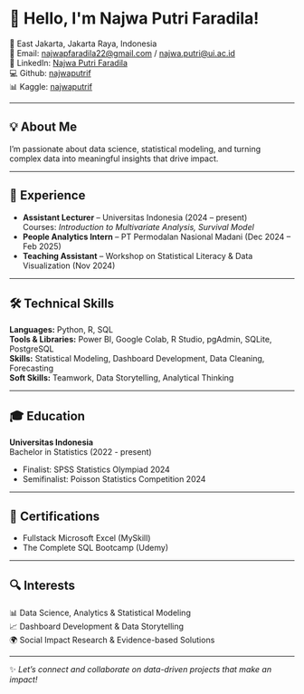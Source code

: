 # 👋 Hello, I'm Najwa Putri Faradila!

📍 East Jakarta, Jakarta Raya, Indonesia  
📧 Email: najwapfaradila22@gmail.com / najwa.putri@ui.ac.id  
💼 LinkedIn: [Najwa Putri Faradila](https://www.linkedin.com/in/najwa-putri-faradila)  
💻 Github: [najwaputrif](https://github.com/najwaputrif)  
📊 Kaggle: [najwaputrif](https://www.kaggle.com/najwaputrif/code)  

---

## 💡 About Me
I’m passionate about data science, statistical modeling, and turning complex data into meaningful insights that drive impact.

---

## 💼 Experience
- **Assistant Lecturer** – Universitas Indonesia (2024 – present)  
  Courses: *Introduction to Multivariate Analysis, Survival Model*  
- **People Analytics Intern** – PT Permodalan Nasional Madani (Dec 2024 – Feb 2025)  
- **Teaching Assistant** – Workshop on Statistical Literacy & Data Visualization (Nov 2024)

---

## 🛠️ Technical Skills
**Languages:** Python, R, SQL  
**Tools & Libraries:** Power BI, Google Colab, R Studio, pgAdmin, SQLite, PostgreSQL  
**Skills:** Statistical Modeling, Dashboard Development, Data Cleaning, Forecasting  
**Soft Skills:** Teamwork, Data Storytelling, Analytical Thinking

---

## 🎓 Education
**Universitas Indonesia**  
Bachelor in Statistics (2022 - present) 
- Finalist: SPSS Statistics Olympiad 2024  
- Semifinalist: Poisson Statistics Competition 2024

---

## 📜 Certifications
- Fullstack Microsoft Excel (MySkill)  
- The Complete SQL Bootcamp (Udemy)

---

## 🔍 Interests  
📊 Data Science, Analytics & Statistical Modeling  
📈 Dashboard Development & Data Storytelling  
🌍 Social Impact Research & Evidence-based Solutions  

---

✨ *Let’s connect and collaborate on data-driven projects that make an impact!*
